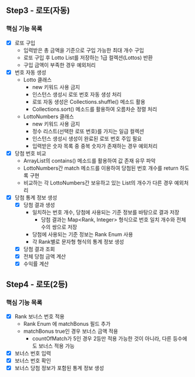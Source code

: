 
## Step3 - 로또(자동)

### 핵심 기능 목록
- [X] 로또 구입
  - 입력받은 총 금액을 기준으로 구입 가능한 최대 개수 구입
  - 로또 구입 후 Lotto List를 저장하는 1급 컬렉션(Lottos) 반환
  - 구입 금액이 부족한 경우 예외처리
- [X] 번호 자동 생성
  - Lotto 클래스
    - new 키워드 사용 금지
    - 인스턴스 생성시 로또 번호 자동 생성 처리
    - 로또 자동 생성은 Collections.shuffle() 메소드 활용
    - Collections.sort() 메소드를 활용하여 오름차순 정렬 처리
  - LottoNumbers 클래스
    - new 키워드 사용 금지
    - 정수 리스트(선택한 로또 번호)를 가지는 일급 컬렉션
    - 인스턴스 생성시 생성이 완료된 로또 번호 주입 필요
    - 입력받은 숫자 목록 중 중복 숫자가 존재하는 경우 예외처리
- [X] 당첨 번호 비교
  - ArrayList의 contains() 메소드를 활용하여 값 존재 유무 파악
  - LottoNumbers간 match 메소드를 이용하여 당첨된 번호 개수를 return 하도록 구현
  - 비교하는 각 LottoNumbers간 보유하고 있는 List의 개수가 다른 경우 예외처리
- [X] 당첨 통계 정보 생성
  - [X] 당첨 결과 생성
    - 일치하는 번호 개수, 당첨에 사용되는 기준 정보를 바탕으로 결과 저장
      - 당첨 결과는 Map<Rank, Integer> 형식으로 번호 일치 개수와 전체 수의 쌍으로 저장
    - 당첨에 사용되는 기준 정보는 Rank Enum 사용
    - 각 Rank별로 문자형 형식의 통계 정보 생성
  - [X] 당첨 결과 조회
  - [X] 전체 당첨 금액 계산
  - [X] 수익률 계산

## Step4 - 로또(2등)

### 핵심 기능 목록
- [X] Rank 보너스 번호 적용
  - Rank Enum 에 matchBonus 필드 추가
  - matchBonus true인 경우 보너스 금액 적용
    - countOfMatch가 5인 경우 2등만 적용 가능한 것이 아니라, 다른 등수에도 보너스 적용 가능
- [X] 보너스 번호 입력
- [X] 보너스 번호 확인
- [X] 보너스 당첨 정보가 포함된 통계 정보 생성
